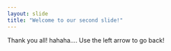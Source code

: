 ```yaml
---
layout: slide
title: "Welcome to our second slide!"
---
```

Thank you all! hahaha....
Use the left arrow to go back!

